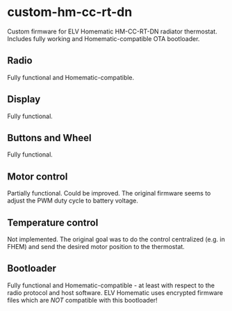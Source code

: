 # custom-hm-cc-rt-dn
Custom firmware for ELV Homematic HM-CC-RT-DN radiator thermostat. Includes fully working and Homematic-compatible OTA bootloader.

## Radio
Fully functional and Homematic-compatible.

## Display
Fully functional.

## Buttons and Wheel
Fully functional.

## Motor control
Partially functional. Could be improved. The original firmware seems to adjust the PWM duty cycle to battery voltage.

## Temperature control
Not implemented. The original goal was to do the control centralized (e.g. in FHEM) and send the desired motor position to the thermostat.

## Bootloader
Fully functional and Homematic-compatible - at least with respect to the radio protocol and host software. ELV Homematic uses encrypted firmware files which are *NOT* compatible with this bootloader!
